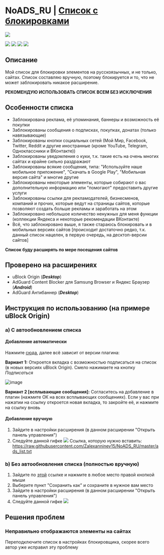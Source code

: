 # NoADS_RU | [Список с блокировками](https://raw.githubusercontent.com/Zalexanninev15/NoADS_RU/master/ads_list.txt)

![](https://github.com/Zalexanninev15/NoADS_RU/blob/master/NoADS_RU%20Logo.png?raw=true)

[![](https://img.shields.io/badge/platform-AdBlocker-FF443E.svg)](https://github.com/Zalexanninev15/NoADS_RU)
[![](https://img.shields.io/badge/license-MIT-blue.svg)](LICENSE)
[![](https://img.shields.io/badge/donate-QIWI-FF8C00.svg)](https://qiwi.com/n/ZALEXANNINEV15)
[![](https://img.shields.io/badge/donate-YooMoney-8B3FFD.svg)](https://yoomoney.ru/to/410015106319420)

## Описание
Мой список для блокировки элементов на русскоязычных, и не только, сайтах. Список составляю вручную, поэтому блокируется и то, что не может заблокировать никакое расширение.

**РЕКОМЕНДУЮ ИСПОЛЬЗОВАТЬ СПИСОК ВСЕМ БЕЗ ИСКЛЮЧЕНИЯ**
## Особенности списка
* Заблокирована реклама, её упоминания, баннеры и возможность её покупки
* Заблокированы сообщения о подписках, покупках, донатах (только навязывающие)
* Заблокированы кнопки социальных сетей (Мой Мир, Facebook, Twitter, Reddit и другие иностранные (кроме YouTube, Telegram, Одноклассники и ВКонтакте))
* Заблокированы уведомления о куки, т.к. такие есть на очень многих сайтах и крайне сильно раздражают
* Заблокированы всякие сообщения, типа: "Используйте наше мобильное приложение", "Скачать в Google Play", "Мобильная версия сайта" и многие другие
* Заблокированы некоторые элементы, которые собирают о вас дополнительную информацию или "помогают" предоставить другие услуги
* Заблокированы ссылки для рекламодателей, бизнесменов, компаний и прочих, которые ведут на страницы сайтов, которые позволяют создать больше рекламы и заработать на этом
* Заблокировано небольшое количество ненужных для меня функции (коллекции Яндекса и некоторые рекомендации ВКонтакте)
* Всё, что заблокировано выше, я также стараюсь блокировать и в мобильных версиях сайтов [происходит достаточно редко, т.к. данный список нацелен, в первую очередь, на десктоп-версии сайтов]

**Список буду расширять по мере посещения сайтов**
## Проверено на расширениях
* uBlock Origin (***Desktop***)
* AdGuard Content Blocker для Samsung Browser и Яндекс Браузер (***Android***)
* AdGuard Антибаннер (***Desktop***)

## Инструкция по использованию (на примере uBlock Origin)
### a) С автообновлением списка
#### Добавление автоматически
Нажмите [сюда](https://subscribe.adblockplus.org/?location=https://raw.githubusercontent.com/Zalexanninev15/NoADS_RU/master/ads_list.txt&title=NoADS_RU), далее всё зависит от версии плагина:

**Вариант 1:** Откроется вкладка с возможностью подписаться на список (в новых версиях uBlock Origin). Смело нажимаете на кнопку *Подписаться*

![image](https://user-images.githubusercontent.com/51060911/119236465-3e275c00-bb40-11eb-979e-b6fc4514333f.png)

**Вариант 2 [всплывающие сообщения]:** Согласитесь на добавление в плагин (нажмите ОК на всех всплывающих сообщениях). Если у вас при нажатии на ссылку откроется новая вкладка, то закройте её, и нажмите на ссылку вновь

#### Добавление вручную
1. Зайдите в настройки расширения (в данном расширении "Открыть панель управления")
2. Следуйте данной гифке
![](https://github.com/Zalexanninev15/NoADS_RU/blob/master/uBlockOrigin-how.gif)
Ссылка, которую нужно вставить: https://raw.githubusercontent.com/Zalexanninev15/NoADS_RU/master/ads_list.txt
### b) Без автообновления списка (полностью вручную)
1. Зайдите по [этой](https://raw.githubusercontent.com/Zalexanninev15/NoADS_RU/master/ads_list.txt) ссылке и нажмите в любое место правой кнопкой мыши
2. Выберите пункт "Сохранить как" и сохраните в нужное вам место
3. Зайдите в настройки расширения (в данном расширении "Открыть панель управления")
4. Следуйте данной гифке
![](https://github.com/Zalexanninev15/NoADS_RU/blob/master/uBlockOrigin-how_from-file.gif)

## Решения проблем
### Неправильно отображаются элементы на сайтах
Переподключите список в настройках блокировщика, скорее всего автор уже исправил эту проблему
